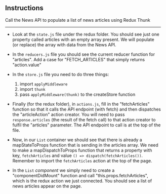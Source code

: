 ## Instructions

Call the News API to populate a list of news articles using Redux Thunk

---

- Look at the `state.js` file under the redux folder. You should see just one property called articles with an empty array present. We will populate (or replace) the array with data from the News API.

- In the `reducers.js` file you should see the current reducer function for "articles". Add a case for "FETCH_ARTICLES" that simply returns "action.value"

- In the `store.js` file you need to do three things:

  1. import `applyMiddleware`
  2. import `thunk`
  3. pass `applyMiddleware(thunk)` to the createStore function

- Finally (for the redux folder), in `actions.js`, fill in the "fetchArticles" function so that it calls the API endpoint (with fetch) and then dispatches the "articleAction" action creator. You will need to pass `response.articles` (the result of the fetch call) to that action creator to fulfil the "articles" parameter. The API endpoint to call is at the top of the file.

- Now, in our `List` container we should see that there is already a mapStateToProps function that is sending in the articles array. We need to make a mapDispatchToProps function that returns a property with key, `fetchArticles` and value `() => dispatch(fetchArticles())`. Remember to import the `fetchArticles` action at the top of the page.

- In the `List` _component_ we simply need to create a "componentDidMount" function and call "this.props.fetchArticles", which is the redux action we just connected. You should see a list of news articles appear on the page.
